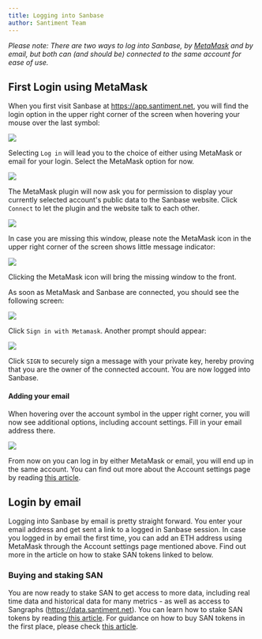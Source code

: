 ```yaml
---
title: Logging into Sanbase
author: Santiment Team
---
```


*Please note: There are two ways to log into Sanbase, by*
[*MetaMask*](https://metamask.io/) *and by email, but both can (and
should be) connected to the same account for ease of use.*

## First Login using MetaMask

When you first visit Sanbase at <https://app.santiment.net>, you will
find the login option in the upper right corner of the screen when
hovering your mouse over the last symbol:

![](13_login.png)

Selecting `Log in` will lead you to the choice of either using
MetaMask or email for your login. Select the MetaMask option for now.

![](25_login_choice.png)

The MetaMask plugin will now ask you for permission to display your
currently selected account\'s public data to the Sanbase website. Click
`Connect` to let the plugin and the website talk to each other.

![](26_metamask_seperate.png)

In case you are missing this window, please note the MetaMask icon in
the upper right corner of the screen shows little message indicator:

![](14_mm.png)

Clicking the MetaMask icon will bring the missing window to the front.


As soon as MetaMask and Sanbase are connected, you should see the
following screen:

![](28_metamask_connected.png)

Click `Sign in with Metamask`. Another prompt should appear:

![](29_metamask_signin.png)

Click `SIGN` to securely sign a message with your private key, hereby
proving that you are the owner of the connected account. You are now
logged into Sanbase.


#### Adding your email

When hovering over the account symbol in the upper right corner, you
will now see additional options, including account settings. Fill in
your email address there.

![](09_account_menu.png)

From now on you can log in by either MetaMask or email, you will end up
in the same account. You can find out more about the Account settings
page by reading [this
article](/intercom-articles/getting-started/sanbase/account-settings).

## Login by email

Logging into Sanbase by email is pretty straight forward. You enter your
email address and get sent a link to a logged in Sanbase session. In
case you logged in by email the first time, you can add an ETH address
using MetaMask through the Account settings page mentioned above. Find
out more in the article on how to stake SAN tokens linked to below.

### Buying and staking SAN

You are now ready to stake SAN to get access to more data, including
real time data and historical data for many metrics - as well as access
to Sangraphs (<https://data.santiment.net>). You can learn how to stake
SAN tokens by reading [this
article](/intercom-articles/getting-started/san-tokens-and-metamask/how-to-stake-san).
For guidance on how to buy SAN tokens in the first place, please check
[this
article](/intercom-articles/getting-started/san-tokens-and-metamask/how-to-buy-san).
